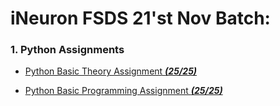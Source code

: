 # iNeuron FSDS 21'st Nov Batch:

### 1. Python Assignments
- [Python Basic Theory Assignment ***(25/25)***](https://github.com/YVD7/FSDS_Nov_Batch_iNeuron_Assignment/tree/main/Python/Python%20Basic%20%20Theory%20Assignment)

- [Python Basic Programming Assignment ***(25/25)***](  )
